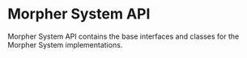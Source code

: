 # Morpher System API

Morpher System API contains the base interfaces and classes for the Morpher System implementations.
